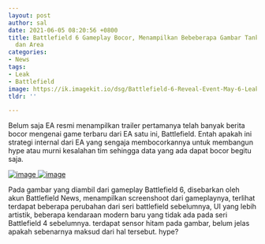```yaml
---
layout: post
author: sal
date: 2021-06-05 08:20:56 +0800
title: Battlefield 6 Gameplay Bocor, Menampilkan Bebeberapa Gambar Tank, Helikopter
  dan Area
categories:
- News
tags:
- Leak
- Battlefield
image: https://ik.imagekit.io/dsg/Battlefield-6-Reveal-Event-May-6-Leak-Rumor_1__AvQI6-QVn.jpg
tldr: ''

---
```

Belum saja EA resmi menampilkan trailer pertamanya telah banyak berita bocor mengenai game terbaru dari EA satu ini, Battlefield. Entah apakah ini strategi internal dari EA yang sengaja membocorkannya untuk membangun hype atau murni kesalahan tim sehingga data yang ada dapat bocor begitu saja.

<a href="large.jpg" class="glightbox3" data-gallery="gallery1">
  <img src="small.jpg" alt="image" />
</a>
<a href="video.mp4" class="glightbox3" data-gallery="gallery1">
  <img src="small.jpg" alt="image" />
</a>

Pada gambar yang diambil dari gameplay Battlefield 6, disebarkan oleh akun Battlefield News, menampilkan screenshoot dari gameplaynya, terlihat terdapat beberapa perubahan dari seri battlefield sebelumnya, UI yang lebih artistik, beberapa kendaraan modern baru yang tidak ada pada seri Battlefield 4 sebelumnya. terdapat sensor hitam pada gambar, belum jelas apakah sebenarnya maksud dari hal tersebut. hype?